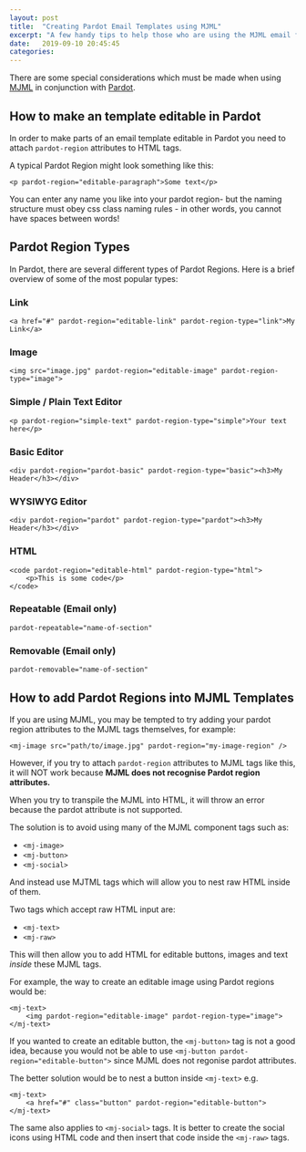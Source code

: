 ```yaml
---
layout: post
title:  "Creating Pardot Email Templates using MJML"
excerpt: "A few handy tips to help those who are using the MJML email framework alongside Pardot Salesforce for Email Marketing campaigns."
date:   2019-09-10 20:45:45
categories:
---
```


There are some special considerations which must be made when using [MJML](https://mjml.io/) in conjunction with [Pardot](https://www.pardot.com/).

## How to make an template editable in Pardot

In order to make parts of an email template editable in Pardot you need to attach `pardot-region` attributes to HTML tags. 

A typical Pardot Region might look something like this:
```
<p pardot-region="editable-paragraph">Some text</p>
```
You can enter any name you like into your pardot region- but the naming structure must obey css class naming rules - in other words, you cannot have spaces between words!

## Pardot Region Types

In Pardot, there are several different types of Pardot Regions. Here is a brief overview of some of the most popular types:

### Link

```
<a href="#" pardot-region="editable-link" pardot-region-type="link">My Link</a>
```

### Image

```
<img src="image.jpg" pardot-region="editable-image" pardot-region-type="image">
```

### Simple / Plain Text Editor
```
<p pardot-region="simple-text" pardot-region-type="simple">Your text here</p>
```

### Basic Editor 
```
<div pardot-region="pardot-basic" pardot-region-type="basic"><h3>My Header</h3></div>
```

### WYSIWYG Editor 
```
<div pardot-region="pardot" pardot-region-type="pardot"><h3>My Header</h3></div>
```

### HTML
```
<code pardot-region="editable-html" pardot-region-type="html"> 
    <p>This is some code</p>
</code> 
 ```

### Repeatable (Email only)
```
pardot-repeatable="name-of-section"
```

### Removable (Email only)
```
pardot-removable="name-of-section"
```

## How to add Pardot Regions into MJML Templates

If you are using MJML, you may be tempted to try adding your pardot region attributes to the MJML tags themselves, for example:

```
<mj-image src="path/to/image.jpg" pardot-region="my-image-region" />
 ```

However, if you try to attach `pardot-region` attributes to MJML tags like this, it will NOT work because **MJML does not recognise Pardot region attributes.** 

When you try to transpile the MJML into HTML, it will throw an error because the pardot attribute is not supported.

The solution is to avoid using many of the MJML component tags such as:
- `<mj-image>`
- `<mj-button>`
- `<mj-social>`

And instead use MJTML tags which will allow you to nest raw HTML inside of them.

Two tags which accept raw HTML input are:
- `<mj-text>`
- `<mj-raw>`

This will then allow you to add HTML for editable buttons, images and text *inside* these MJML tags.

For example, the way to create an editable image using Pardot regions would be:
```
<mj-text>
    <img pardot-region="editable-image" pardot-region-type="image">
</mj-text>
```

If you wanted to create an editable button, the `<mj-button>` tag is not a good idea, because you would not be able to use `<mj-button pardot-region="editable-button">` since MJML does not regonise pardot attributes. 

The better solution would be to nest a button inside `<mj-text>` e.g. 

```
<mj-text>
    <a href="#" class="button" pardot-region="editable-button">
</mj-text>
```

The same also applies to `<mj-social>` tags. It is better to create the social icons using HTML code and then insert that code inside the `<mj-raw>` tags. 